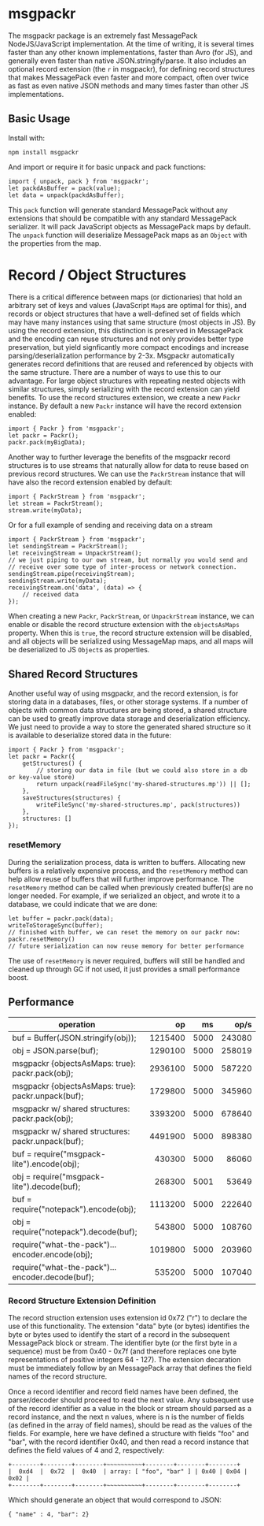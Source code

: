 # msgpackr

The msgpackr package is an extremely fast MessagePack NodeJS/JavaScript implementation. At the time of writing, it is several times faster than any other known implementations, faster than Avro (for JS), and generally even faster than native JSON.stringify/parse. It also includes an optional record extension (the `r` in msgpackr), for defining record structures that makes MessagePack even faster and more compact, often over twice as fast as even native JSON methods and many times faster than other JS implementations.

## Basic Usage

Install with:

```
npm install msgpackr
```
And import or require it for basic unpack and pack functions:
```
import { unpack, pack } from 'msgpackr';
let packdAsBuffer = pack(value);
let data = unpack(packdAsBuffer);
```
This `pack` function will generate standard MessagePack without any extensions that should be compatible with any standard MessagePack serializer. It will pack JavaScript objects as MessagePack maps by default. The `unpack` function will deserialize MessagePack maps as an `Object` with the properties from the map.

# Record / Object Structures
There is a critical difference between maps (or dictionaries) that hold an arbitrary set of keys and values (JavaScript `Map`s are optimal for this), and records or object structures that have a well-defined set of fields which may have many instances using that same structure (most objects in JS). By using the record extension, this distinction is preserved in MessagePack and the encoding can reuse structures and not only provides better type preservation, but yield signficantly more compact encodings and increase parsing/deserialization performance by 2-3x. Msgpackr automatically generates record definitions that are reused and referenced by objects with the same structure. There are a number of ways to use this to our advantage. For large object structures with repeating nested objects with similar structures, simply serializing with the record extension can yield benefits. To use the record structures extension, we create a new `Packr` instance. By default a new `Packr` instance will have the record extension enabled:
```
import { Packr } from 'msgpackr';
let packr = Packr();
packr.pack(myBigData);

```

Another way to further leverage the benefits of the msgpackr record structures is to use streams that naturally allow for data to reuse based on previous record structures. We can use the `PackrStream` instance that will have also the record extension enabled by default:

```
import { PackrStream } from 'msgpackr';
let stream = PackrStream();
stream.write(myData);

```
Or for a full example of sending and receiving data on a stream
```
import { PackrStream } from 'msgpackr';
let sendingStream = PackrStream();
let receivingStream = UnpackrStream();
// we just piping to our own stream, but normally you would send and
// receive over some type of inter-process or network connection.
sendingStream.pipe(receivingStream);
sendingStream.write(myData);
receivingStream.on('data', (data) => {
	// received data
});
```
When creating a new `Packr`, `PackrStream`, or `UnpackrStream` instance, we can enable or disable the record structure extension with the `objectsAsMaps` property. When this is `true`, the record structure extension will be disabled, and all objects will be serialized using MessageMap maps, and all maps will be deserialized to JS `Object`s as properties.

## Shared Record Structures
Another useful way of using msgpackr, and the record extension, is for storing data in a databases, files, or other storage systems. If a number of objects with common data structures are being stored, a shared structure can be used to greatly improve data storage and deserialization efficiency. We just need to provide a way to store the generated shared structure so it is available to deserialize stored data in the future:

```
import { Packr } from 'msgpackr';
let packr = Packr({
	getStructures() {
		// storing our data in file (but we could also store in a db or key-value store)
		return unpack(readFileSync('my-shared-structures.mp')) || [];
	},
	saveStructures(structures) {
		writeFileSync('my-shared-structures.mp', pack(structures))
	},
	structures: []
});

```

### resetMemory
During the serialization process, data is written to buffers. Allocating new buffers is a relatively expensive process, and the `resetMemory` method can help allow reuse of buffers that will further improve performance. The `resetMemory` method can be called when previously created buffer(s) are no longer needed. For example, if we serialized an object, and wrote it to a database, we could indicate that we are done:
```
let buffer = packr.pack(data);
writeToStorageSync(buffer);
// finished with buffer, we can reset the memory on our packr now:
packr.resetMemory()
// future serialization can now reuse memory for better performance
```
The use of `resetMemory` is never required, buffers will still be handled and cleaned up through GC if not used, it just provides a small performance boost.

## Performance


operation                                                  |   op   |   ms  |  op/s
---------------------------------------------------------- | ------: | ----: | -----:
buf = Buffer(JSON.stringify(obj));                         | 1215400 |  5000 | 243080
obj = JSON.parse(buf);                                     | 1290100 |  5000 | 258019
msgpackr {objectsAsMaps: true}: packr.pack(obj); | 2936100 |  5000 | 587220
msgpackr {objectsAsMaps: true}: packr.unpack(buf);     | 1729800 |  5000 | 345960
msgpackr w/ shared structures: packr.pack(obj);  | 3393200 |  5000 | 678640
msgpackr w/ shared structures: packr.unpack(buf);      | 4491900 |  5000 | 898380
buf = require("msgpack-lite").encode(obj);                 |  430300 |  5000 |  86060
obj = require("msgpack-lite").decode(buf);                 |  268300 |  5001 |  53649
buf = require("notepack").encode(obj);                     | 1113200 |  5000 | 222640
obj = require("notepack").decode(buf);                     |  543800 |  5000 | 108760
require("what-the-pack")... encoder.encode(obj);           | 1019800 |  5000 | 203960
require("what-the-pack")... encoder.decode(buf);           |  535200 |  5000 | 107040


### Record Structure Extension Definition
The record struction extension uses extension id 0x72 ("r") to declare the use of this functionality. The extension "data" byte (or bytes) identifies the byte or bytes used to identify the start of a record in the subsequent MessagePack block or stream. The identifier byte (or the first byte in a sequence) must be from 0x40 - 0x7f (and therefore replaces one byte representations of positive integers 64 - 127). The extension decaration must be immediately follow by an MessagePack array that defines the field names of the record structure.

Once a record identifier and record field names have been defined, the parser/decoder should proceed to read the next value. Any subsequent use of the record identifier as a value in the block or stream should parsed as a record instance, and the next n values, where is n is the number of fields (as defined in the array of field names), should be read as the values of the fields. For example, here we have defined a structure with fields "foo" and "bar", with the record identifier 0x40, and then read a record instance that defines the field values of 4 and 2, respectively:
```
+--------+--------+--------+~~~~~~~~~~+--------+--------+--------+
|  0xd4  |  0x72  |  0x40  | array: [ "foo", "bar" ] | 0x40 | 0x04 | 0x02 |
+--------+--------+--------+~~~~~~~~~~+--------+--------+--------+
```
Which should generate an object that would correspond to JSON:
```
{ "name" : 4, "bar": 2}
```

